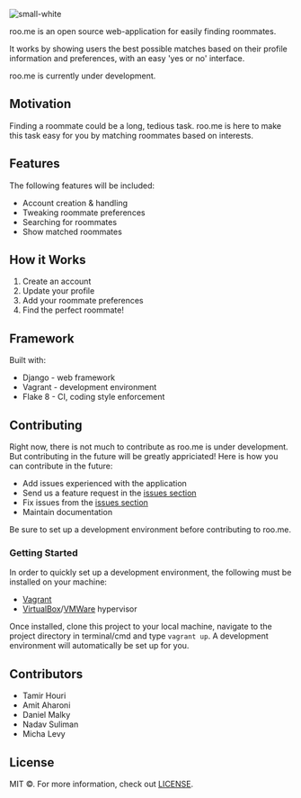 ![small-white](https://user-images.githubusercontent.com/53123142/110364209-287bbd80-804c-11eb-91c3-a158b115ef27.png)

roo.me is an open source web-application for easily finding roommates. 

It works by showing users the best possible matches based on their profile information and preferences, with an easy 'yes or no' interface.

roo.me is currently under development.



## Motivation

Finding a roommate could be a long, tedious task. roo.me is here to make this task easy for you by matching roommates based on interests.



## Features

The following features will be included:

- Account creation & handling
- Tweaking roommate preferences
- Searching for roommates
- Show matched roommates



## How it Works

1. Create an account
2. Update your profile
3. Add your roommate preferences
4. Find the perfect roommate!



## Framework

Built with:

- Django - web framework
- Vagrant - development environment
- Flake 8 - CI, coding style enforcement



## Contributing

Right now, there is not much to contribute as roo.me is under development. But contributing in the future will be greatly appriciated! Here is how you can contribute in the future:

- Add issues experienced with the application
- Send us a feature request in the [issues section](https://github.com/beyond-io/roo.me/issues)
- Fix issues from the [issues section](https://github.com/beyond-io/roo.me/issues)
- Maintain documentation

Be sure to set up a development environment before contributing to roo.me.

### Getting Started

In order to quickly set up a development environment, the following must be installed on your machine:

- [Vagrant](https://www.vagrantup.com/)
- [VirtualBox](https://www.virtualbox.org/)/[VMWare](https://www.vmware.com/) hypervisor

Once installed, clone this project to your local machine, navigate to the project directory in terminal/cmd and type `vagrant up`. A development environment will automatically be set up for you.



## Contributors

- Tamir Houri
- Amit Aharoni
- Daniel Malky
- Nadav Suliman
- Micha Levy



## License

MIT ©. For more information, check out [LICENSE](https://github.com/beyond-io/roo.me/blob/main/LICENSE).